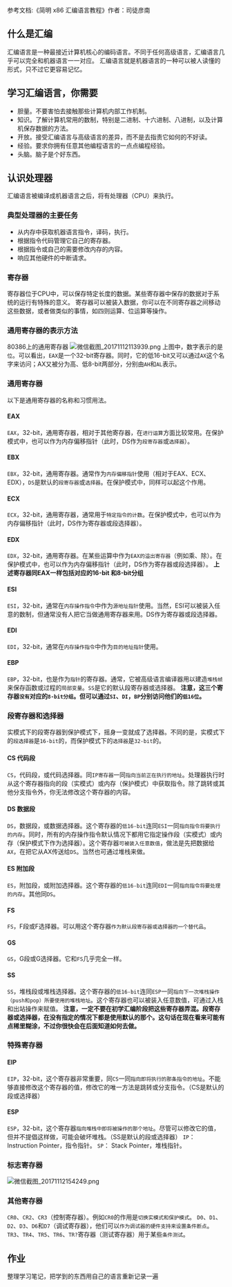 参考文档:《简明 x86 汇编语言教程》作者：司徒彦南

## 什么是汇编

汇编语言是一种最接近计算机核心的编码语言。不同于任何高级语言，汇编语言几乎可以完全和机器语言一一对应。
汇编语言就是机器语言的一种可以被人读懂的形式，只不过它更容易记忆。

## 学习汇编语言，你需要
- 胆量。不要害怕去接触那些计算机内部工作机制。
- 知识。了解计算机常用的数制，特别是二进制、十六进制、八进制，以及计算机保存数据的方法。
- 开放。接受汇编语言与高级语言的差异，而不是去指责它如何的不好读。
- 经验。要求你拥有任意其他编程语言的一点点编程经验。
- 头脑。脑子是个好东西。

## 认识处理器

汇编语言被编译成机器语言之后，将有处理器（CPU）来执行。

### 典型处理器的主要任务

- 从内存中获取机器语言指令，译码，执行。
- 根据指令代码管理它自己的寄存器。
- 根据指令或自己的需要修改内存的内容。
- 响应其他硬件的中断请求。

### 寄存器

寄存器位于CPU中，可以保存特定长度的数据。某些寄存器中保存的数据对于系统的运行有特殊的意义。
寄存器可以被装入数据，你可以在不同寄存器之间移动这些数据，或者做类似的事情，如四则运算、位运算等操作。

### 通用寄存器的表示方法

80386上的通用寄存器
![微信截图_20171112113939.png](http://m0nst3r.me/usr/uploads/2017/11/2905182369.png)
上图中，数字表示的是`位`。可以看出，`EAX`是一个32-bit寄存器。同时，它的低16-bit又可以通过`AX`这个名字来访问；AX又被分为高、低8-bit两部分，分别由`AH`和`AL`表示。

### 通用寄存器

以下是通用寄存器的名称和习惯用法。

#### EAX
`EAX`，32-bit，通用寄存器，相对于其他寄存器，在`进行运算`方面比较常用。在保护模式中，也可以作为内存偏移指针（此时，DS作为`段寄存器`或`选择器`）。
#### EBX
`EBX`，32-bit，通用寄存器。通常作为`内存偏移指针`使用（相对于EAX、ECX、EDX），`DS`是默认的`段寄存器`或`选择器`。在保护模式中，同样可以起这个作用。
#### ECX
`ECX`，32-bit，通用寄存器，通常用于`特定指令的计数`。在保护模式中，也可以作为内存偏移指针（此时，DS作为寄存器或段选择器）。
#### EDX
`EDX`，32-bit，通用寄存器。在某些运算中作为`EAX的溢出寄存器`（例如乘、除）。在保护模式中，也可以作为内存偏移指针（此时，DS作为寄存器或段选择器）。
**上述寄存器同EAX一样包括对应的16-bit 和8-bit分组**

#### ESI
`ESI`，32-bit，通常在`内存操作指令`中作为`源地址指针`使用。当然，ESI可以被装入任意的数制，但通常没有人把它当做通用寄存器来用。DS作为寄存器或段选择器。
#### EDI
`EDI`，32-bit，通常在`内存操作指令`中作为`目的地址指针`使用。
#### EBP
`EBP`，32-bit，也是作为`指针`的寄存器。通常，它被高级语言编译器用以建造`堆栈帧`来保存函数或过程的`局部变量`。`SS`是它的默认段寄存器或选择器。
**注意，这三个寄存器`没有`对应的`8-bit分组`。但可以通过`SI`、`DI`，`BP`分别访问他们的`低16位`。**

### 段寄存器和选择器
实模式下的段寄存器到保护模式下，摇身一变就成了选择器。不同的是，实模式下的`段选择器`是`16-bit`的，而保护模式下的`选择器`是`32-bit`的。
#### CS 代码段
`CS`，代码段，或代码选择器。同`IP寄存器`一同`指向当前正在执行的地址`。处理器执行时从这个寄存器指向的段（实模式）或内存（保护模式）中获取指令。除了跳转或其他分支指令外，你无法修改这个寄存器的内容。
#### DS 数据段
`DS`，数据段，或数据选择器。这个寄存器的`低16-bit`连同`ESI`一同`指向指令将要执行的内存`。同时，所有的内存操作指令默认情况下都用它指定操作段（实模式）或内存（保护模式下作为选择器）。这个寄存器`可被装入任意数值`，做法是先把数据给`AX`，在把它从AX传送给`DS`。当然也可通过堆栈来做。
#### ES 附加段
`ES`，附加段，或附加选择器。这个寄存器的`低16-bit`连同`EDI`一同`指向指令将要处理的内存`。其他同`DS`。
#### FS
`FS`，F段或F选择器。可以用这个寄存器`作为默认段寄存器或选择器的一个替代品`。
#### GS
`GS`，G段或G选择器。它和`FS`几乎完全一样。
#### SS
`SS`，堆栈段或堆栈选择器。这个寄存器的`低16-bit`连同`ESP`一同`指向下一次堆栈操作（push和pop）所要使用的堆栈地址`。这个寄存器也可以被装入任意数值，可通过入栈和出站操作来赋值。
**注意，一定不要在初学汇编阶段把这些寄存器弄混。段寄存器或选择器，在没有指定的情况下都是使用默认的那个。这句话在现在看来可能有点稀里糊涂，不过你很快会在后面知道如何去做。**

### 特殊寄存器
#### EIP
`EIP`，32-bit，这个寄存器非常重要，同`CS`一同`指向即将执行的那条指令的地址`。不能够直接修改这个寄存器的值，修改它的唯一方法是跳转或分支指令。（CS是默认的段或选择器）
#### ESP
`ESP`，32-bit，这个寄存器`指向堆栈中即将被操作的那个地址`。尽管可以修改它的值，但并不提倡这样做，可能会破坏堆栈。（SS是默认的段或选择器）
`IP`： Instruction Pointer，指令指针。
`SP`： Stack Pointer，堆栈指针。

### 标志寄存器
![微信截图_20171112154249.png](http://m0nst3r.me/usr/uploads/2017/11/1975533938.png)
### 其他寄存器
`CR0`、`CR2`、`CR3`（控制寄存器）。例如`CR0`的作用是`切换实模式和保护模式`。
`D0`、`D1`、`D2`、`D3`、`D6`和`D7`（调试寄存器），他们可以`作为调试器的硬件支持来设置条件断点`。
`TR3`、`TR4`、`TR5`、`TR6`、`TR?`寄存器（测试寄存器）用于某些`条件测试`。

## 作业
整理学习笔记，把学到的东西用自己的语言重新记录一遍
